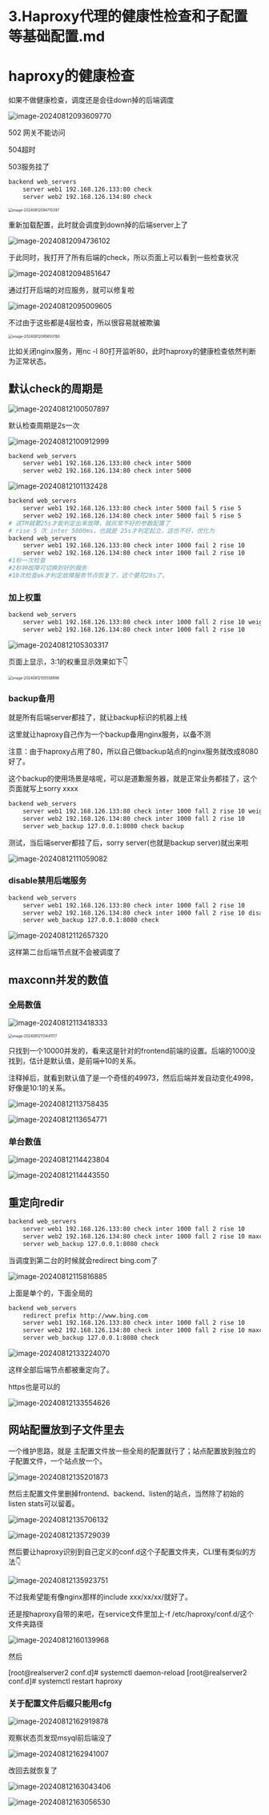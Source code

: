 # 3.Haproxy代理的健康性检查和子配置等基础配置.md



# haproxy的健康检查

如果不做健康检查，调度还是会往down掉的后端调度

![image-20240812093609770](3.Haproxy代理的健康性检查和子配置等基础配置.assets/image-20240812093609770.png)

502 网关不能访问

504超时

503服务挂了



```bash
backend web_servers
    server web1 192.168.126.133:80 check
    server web2 192.168.126.134:80 check
```



<img src="3.Haproxy代理的健康性检查和子配置等基础配置.assets/image-20240812094710397.png" alt="image-20240812094710397" style="zoom:50%;" /> 

重新加载配置，此时就会调度到down掉的后端server上了

![image-20240812094736102](3.Haproxy代理的健康性检查和子配置等基础配置.assets/image-20240812094736102.png)



于此同时，我打开了所有后端的check，所以页面上可以看到一些检查状况

![image-20240812094851647](3.Haproxy代理的健康性检查和子配置等基础配置.assets/image-20240812094851647.png)



通过打开后端的对应服务，就可以修复啦

![image-20240812095009605](3.Haproxy代理的健康性检查和子配置等基础配置.assets/image-20240812095009605.png)



不过由于这些都是4层检查，所以很容易就被欺骗

<img src="3.Haproxy代理的健康性检查和子配置等基础配置.assets/image-20240812095650760.png" alt="image-20240812095650760" style="zoom:50%;" />

比如关闭nginx服务，用nc -l 80打开监听80，此时haproxy的健康检查依然判断为正常状态。



## 默认check的周期是

![image-20240812100507897](3.Haproxy代理的健康性检查和子配置等基础配置.assets/image-20240812100507897.png)

默认检查周期是2s一次

![image-20240812100912999](3.Haproxy代理的健康性检查和子配置等基础配置.assets/image-20240812100912999.png)



```bash
backend web_servers
    server web1 192.168.126.133:80 check inter 5000
    server web2 192.168.126.134:80 check inter 5000

```

![image-20240812101132428](3.Haproxy代理的健康性检查和子配置等基础配置.assets/image-20240812101132428.png)



```bash
backend web_servers
    server web1 192.168.126.133:80 check inter 5000 fail 5 rise 5
    server web2 192.168.126.134:80 check inter 5000 fail 5 rise 5
# 这TM就要25s才能判定出来故障，就灰常不好的参数配置了
# rise 5 次 inter 5000ms，也就是 25s才判定起立，这也不好，优化为
backend web_servers
    server web1 192.168.126.133:80 check inter 1000 fail 2 rise 10
    server web2 192.168.126.134:80 check inter 1000 fail 2 rise 10
#1秒一次检查
#2秒钟故障可切换到好的服务
#10次检查ok才判定故障服务节点恢复了，这个要花20s了。
```

### 加上权重

```bash
backend web_servers
    server web1 192.168.126.133:80 check inter 1000 fall 2 rise 10 weight 3
    server web2 192.168.126.134:80 check inter 1000 fall 2 rise 10

```

![image-20240812105303317](3.Haproxy代理的健康性检查和子配置等基础配置.assets/image-20240812105303317.png)

页面上显示，3:1的权重显示效果如下👇

<img src="3.Haproxy代理的健康性检查和子配置等基础配置.assets/image-20240812105558898.png" alt="image-20240812105558898" style="zoom:50%;" />





### backup备用

就是所有后端server都挂了，就让backup标识的机器上线



这里就让haproxy自己作为一个backup备用nginx服务，以备不测

注意：由于haproxy占用了80，所以自己做backup站点的nginx服务就改成8080好了。



这个backup的使用场景是啥呢，可以是道歉服务器，就是正常业务都挂了，这个页面就写上sorry xxxx

```bash
backend web_servers
    server web1 192.168.126.133:80 check inter 1000 fall 2 rise 10 weight 3
    server web2 192.168.126.134:80 check inter 1000 fall 2 rise 10
    server web_backup 127.0.0.1:8080 check backup
```

测试，当后端server都挂了后，sorry server(也就是backup server)就出来啦

![image-20240812111059082](3.Haproxy代理的健康性检查和子配置等基础配置.assets/image-20240812111059082.png)



### disable禁用后端服务

```bash
backend web_servers
    server web1 192.168.126.133:80 check inter 1000 fall 2 rise 10
    server web2 192.168.126.134:80 check inter 1000 fall 2 rise 10 disabled
    server web_backup 127.0.0.1:8080 check
```

![image-20240812112657320](3.Haproxy代理的健康性检查和子配置等基础配置.assets/image-20240812112657320.png)

这样第二台后端节点就不会被调度了



## maxconn并发的数值

### 全局数值

![image-20240812113418333](3.Haproxy代理的健康性检查和子配置等基础配置.assets/image-20240812113418333.png)

<img src="3.Haproxy代理的健康性检查和子配置等基础配置.assets/image-20240812113441177.png" alt="image-20240812113441177" style="zoom:50%;" />

只找到一个10000并发的，看来这是针对的frontend前端的设置。后端的1000没找到，估计是默认值，是前端➗10的关系。



注释掉后，就看到默认值了是一个奇怪的49973，然后后端并发自动变化4998，好像是10:1的关系。

![image-20240812113758435](3.Haproxy代理的健康性检查和子配置等基础配置.assets/image-20240812113758435.png)





![image-20240812113654771](3.Haproxy代理的健康性检查和子配置等基础配置.assets/image-20240812113654771.png)

### 单台数值



![image-20240812114423804](3.Haproxy代理的健康性检查和子配置等基础配置.assets/image-20240812114423804.png)



![image-20240812114443550](3.Haproxy代理的健康性检查和子配置等基础配置.assets/image-20240812114443550.png)



## 重定向redir



```bash
backend web_servers
    server web1 192.168.126.133:80 check inter 1000 fall 2 rise 10
    server web2 192.168.126.134:80 check inter 1000 fall 2 rise 10 maxconn 20000 redir http://www.bing.com
    server web_backup 127.0.0.1:8080 check

```



当调度到第二台的时候就会redirect bing.com了

![image-20240812115816885](3.Haproxy代理的健康性检查和子配置等基础配置.assets/image-20240812115816885.png)



上面是单个的，下面全局的

```bash
backend web_servers
    redirect prefix http://www.bing.com
    server web1 192.168.126.133:80 check inter 1000 fall 2 rise 10
    server web2 192.168.126.134:80 check inter 1000 fall 2 rise 10 maxconn 20000
    server web_backup 127.0.0.1:8080 check

```

![image-20240812133224070](3.Haproxy代理的健康性检查和子配置等基础配置.assets/image-20240812133224070.png)

这样全部后端节点都被重定向了。



https也是可以的

![image-20240812133554626](3.Haproxy代理的健康性检查和子配置等基础配置.assets/image-20240812133554626.png)





## 网站配置放到子文件里去

一个维护思路，就是 主配置文件放一些全局的配置就行了；站点配置放到独立的子配置文件，一个站点放一个。

![image-20240812135201873](3.Haproxy代理的健康性检查和子配置等基础配置.assets/image-20240812135201873.png)



然后主配置文件里删掉frontend、backend、listen的站点，当然除了初始的listen stats可以留着。

![image-20240812135706132](3.Haproxy代理的健康性检查和子配置等基础配置.assets/image-20240812135706132.png)



![image-20240812135729039](3.Haproxy代理的健康性检查和子配置等基础配置.assets/image-20240812135729039.png)

然后要让haproxy识别到自己定义的conf.d这个子配置文件夹，CLI里有类似的方法👇

![image-20240812135923751](3.Haproxy代理的健康性检查和子配置等基础配置.assets/image-20240812135923751.png)

不过我希望能有像nginx那样的include xxx/xx/xx/就好了。

还是按haproxy自带的来吧，在service文件里加上-f /etc/haproxy/conf.d/这个文件夹路径

![image-20240812160139968](3.Haproxy代理的健康性检查和子配置等基础配置.assets/image-20240812160139968.png)

然后

[root@realserver2 conf.d]# systemctl daemon-reload
[root@realserver2 conf.d]# systemctl restart haproxy



### 关于配置文件后缀只能用cfg

![image-20240812162919878](3.Haproxy代理的健康性检查和子配置等基础配置.assets/image-20240812162919878.png)

观察状态页发现msyql前后端没了

![image-20240812162941007](3.Haproxy代理的健康性检查和子配置等基础配置.assets/image-20240812162941007.png)

改回去就恢复了

![image-20240812163043406](3.Haproxy代理的健康性检查和子配置等基础配置.assets/image-20240812163043406.png)



![image-20240812163056530](3.Haproxy代理的健康性检查和子配置等基础配置.assets/image-20240812163056530.png)









